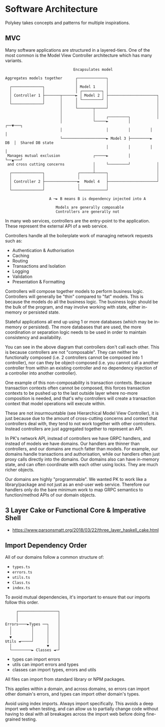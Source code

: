 # Software Architecture

Polykey takes concepts and patterns for multiple inspirations.

## MVC

Many software applications are structured in a layered-tiers. One of the most
common is the Model View Controller architecture which has many variants.

```
                               Encapsulates model

Aggregates models together      ┌─────────────┐
                                │             │
  ┌──────────────┐              │ Model 1     │
  │              │              │ ┌─────────┐ │
  │ Controller 1 ├───────┬──────► │ Model 2 │ ├──────────────────────┐
  │              │       │      │ └─────────┘ │                      │
  └──────────────┘       │      │             │                      │
                         │      └───────┬─────┘                      │
                         │              │                            │
                         │              │     ┌─────────┐            │
                         │              └─────►         │         ┌──▼───┐
                         │                    │         │         │      │
                         └────────────────────► Model 3 ├─────────►  DB  │  Shared DB state
                                              │         │         │      │
 Manages mutual exclusion               ┌─────►         │         └──▲───┘
 and cross cutting concerns             │     └─────────┘            │
                                        │                            │
  ┌──────────────┐               ┌──────┴─────┐                      │
  │              │               │            │                      │
  │ Controller 2 ├───────────────►  Model 4   ├──────────────────────┘
  │              │               │            │
  └──────────────┘               └────────────┘

                    A ─► B means B is dependency injected into A

                       Models are generally composable
                       Controllers are generally not
```

In many web services, controllers are the entry-point to the application. These
represent the external API of a web service.

Controllers handle all the boilerplate work of managing network requests such
as:

- Authentication & Authorisation
- Caching
- Routing
- Transactions and Isolation
- Logging
- Validation
- Presentation & Formatting

Controllers will compose together models to perform business logic. Controllers
will generally be "thin" compared to "fat" models. This is because the models do
all the business logic. The business logic should be the bulk of the program,
and may involve working with state, either in-memory or persisted state.

Stateful applications all end up using 1 or more databases (which may be
in-memory or persisted). The more databases that are used, the more coordination
or separation logic needs to be used in order to maintain consistency and
availability.

You can see in the above diagram that controllers don't call each other. This is
because controllers are not "composable". They can neither be functionally
composed (i.e. 2 controllers cannot be composed into 1 controller), nor can they
be object-composed (i.e. you cannot call a another controller from within an
existing controller and no dependency injection of a controller into another
controller).

One example of this non-composability is transaction contexts. Because
transaction contexts often cannot be composed, this forces transaction contexts
to be pushed up to the last outside layer where no-more composition is needed,
and that's why controllers will create a transaction context that model
operations will execute within.

These are not insurmountable (see Hierarchical Model View Controller), it is
just because due to the amount of cross-cutting concerns and context that
controllers deal with, they tend to not work together with other controllers.
Instead controllers are just aggregated together to represent an API.

In PK's network API, instead of controllers we have GRPC handlers, and instead
of models we have domains. Our handlers are thinner than controllers, and our
domains are much fatter than models. For example, our domains handle
transactions and authorisation, while our handlers often just proxy calls
directly into the domains. Our domains also can have in-memory state, and can
often coordinate with each other using locks. They are much richer objects.

Our domains are highly "programmable". We wanted PK to work like a
library/package and not just as an end-user web service. Therefore our handlers
only do the bare minimum work to map GRPC semantics to function/method APIs of
our domain objects.

## 3 Layer Cake or Functional Core & Imperative Shell

- https://www.parsonsmatt.org/2018/03/22/three_layer_haskell_cake.html

## Import Dependency Order

All of our domains follow a common structure of:

- `types.ts`
- `errors.ts`
- `utils.ts`
- `Class.ts`
- `index.ts`

To avoid mutual dependencies, it's important to ensure that our imports follow
this order.

```
     ┌──────────────────┐
     │                  │
     │                  │
Errors────►Types ──┐    │
  │         │      │    │
  │         │      │    │
  ▼         │      │    │
Utils ◄─────┘      │    │
  │                ▼    │
  └─────────► Classes ◄─┘
```

- types can import errors
- utils can import errors and types
- classes can import types, errors and utils

All files can import from standard library or NPM packages.

This applies within a domain, and across domains, so errors can import other
domain's errors, and types can import other domain's types.

Avoid using index imports. Always import specifically. This avoids a deep import
web when testing, and can allow us to partially change code without having to
deal with all breakages across the import web before doing fine-grained testing.
